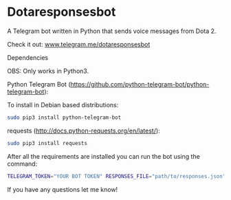 # Dotaresponsesbot

A Telegram bot written in Python that sends voice messages from Dota 2.

Check it out: www.telegram.me/dotaresponsesbot

Dependencies

OBS: Only works in Python3.

Python Telegram Bot (https://github.com/python-telegram-bot/python-telegram-bot):

To install in Debian based distributions:
```bash
sudo pip3 install python-telegram-bot
```

requests (http://docs.python-requests.org/en/latest/):
```bash
sudo pip3 install requests
```

After all the requirements are installed you can run the bot using the command:
```bash
TELEGRAM_TOKEN="YOUR BOT TOKEN" RESPONSES_FILE="path/to/responses.json" python3 dotaresponsesbot.py
```

If you have any questions let me know!
